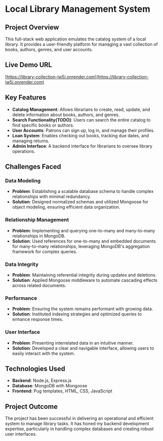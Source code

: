 # Local Library Management System

## Project Overview

This full-stack web application emulates the catalog system of a local library. It provides a user-friendly platform for managing a vast collection of books, authors, genres, and user accounts.
## Live Demo URL
[https://library-collection-iw5i.onrender.com](https://library-collection-iw5i.onrender.com)
## Key Features

- **Catalog Management**: Allows librarians to create, read, update, and delete information about books, authors, and genres.
- **Search Functionality(TODO)**: Users can search the entire catalog to find specific books or authors.
- **User Accounts**: Patrons can sign up, log in, and manage their profiles.
- **Loan System**: Enables checking out books, tracking due dates, and managing returns.
- **Admin Interface**: A backend interface for librarians to oversee library operations.

## Challenges Faced

### Data Modeling
- **Problem**: Establishing a scalable database schema to handle complex relationships with minimal redundancy.
- **Solution**: Designed normalized schemas and utilized Mongoose for object modeling, ensuring efficient data organization.

### Relationship Management
- **Problem**: Implementing and querying one-to-many and many-to-many relationships in MongoDB.
- **Solution**: Used references for one-to-many and embedded documents for many-to-many relationships, leveraging MongoDB's aggregation framework for complex queries.

### Data Integrity
- **Problem**: Maintaining referential integrity during updates and deletions.
- **Solution**: Applied Mongoose middleware to automate cascading effects across related documents.

### Performance
- **Problem**: Ensuring the system remains performant with growing data.
- **Solution**: Instituted indexing strategies and optimized queries to enhance response times.

### User Interface
- **Problem**: Presenting interrelated data in an intuitive manner.
- **Solution**: Developed a clear and navigable interface, allowing users to easily interact with the system.

## Technologies Used

- **Backend**: Node.js, Express.js
- **Database**: MongoDB with Mongoose
- **Frontend**: Pug templates, HTML, CSS, JavaScript

## Project Outcome

The project has been successful in delivering an operational and efficient system to manage library tasks. It has honed my backend development expertise, particularly in handling complex databases and creating robust user interfaces.
